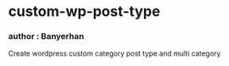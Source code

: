 # custom-wp-post-type

### author : Banyerhan

Create wordpress custom category post type and multi category
